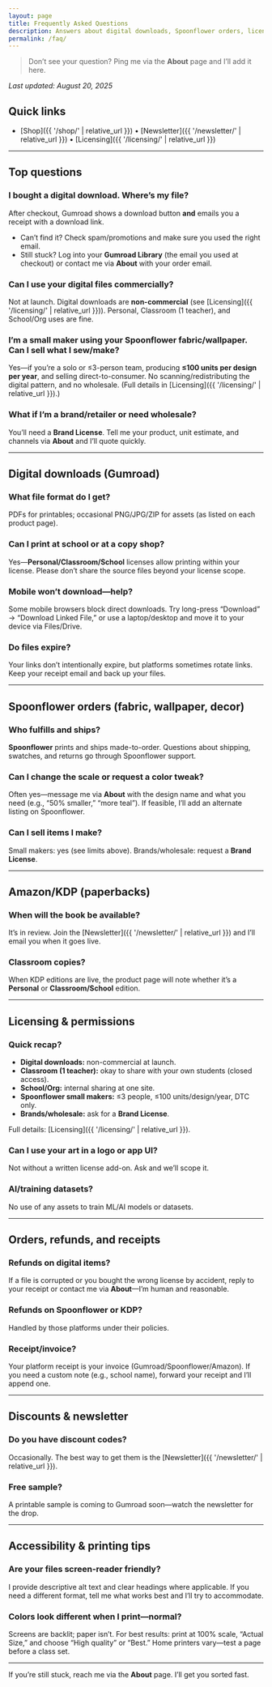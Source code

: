 ```yaml
---
layout: page
title: Frequently Asked Questions
description: Answers about digital downloads, Spoonflower orders, licensing, refunds, and all the practical bits.
permalink: /faq/
---
```


> Don’t see your question? Ping me via the **About** page and I’ll add it here.

_Last updated: <time datetime="2025-08-20">August 20, 2025</time>_

## Quick links
- [Shop]({{ '/shop/' | relative_url }}) • [Newsletter]({{ '/newsletter/' | relative_url }}) • [Licensing]({{ '/licensing/' | relative_url }})

---

## Top questions

### I bought a **digital download**. Where’s my file?
After checkout, Gumroad shows a download button **and** emails you a receipt with a download link.
- Can’t find it? Check spam/promotions and make sure you used the right email.
- Still stuck? Log into your **Gumroad Library** (the email you used at checkout) or contact me via **About** with your order email.

### Can I use your **digital files commercially**?
Not at launch. Digital downloads are **non-commercial** (see [Licensing]({{ '/licensing/' | relative_url }})). Personal, Classroom (1 teacher), and School/Org uses are fine.

### I’m a **small maker** using your **Spoonflower** fabric/wallpaper. Can I sell what I sew/make?
Yes—if you’re a solo or ≤3-person team, producing **≤100 units per design per year**, and selling direct-to-consumer. No scanning/redistributing the digital pattern, and no wholesale. (Full details in [Licensing]({{ '/licensing/' | relative_url }}).)

### What if I’m a **brand/retailer** or need **wholesale**?
You’ll need a **Brand License**. Tell me your product, unit estimate, and channels via **About** and I’ll quote quickly.

---

## Digital downloads (Gumroad)

### What file format do I get?
PDFs for printables; occasional PNG/JPG/ZIP for assets (as listed on each product page).

### Can I print at school or at a copy shop?
Yes—**Personal/Classroom/School** licenses allow printing within your license. Please don’t share the source files beyond your license scope.

### Mobile won’t download—help?
Some mobile browsers block direct downloads. Try long-press “Download” → “Download Linked File,” or use a laptop/desktop and move it to your device via Files/Drive.

### Do files expire?
Your links don’t intentionally expire, but platforms sometimes rotate links. Keep your receipt email and back up your files.

---

## Spoonflower orders (fabric, wallpaper, decor)

### Who fulfills and ships?
**Spoonflower** prints and ships made-to-order. Questions about shipping, swatches, and returns go through Spoonflower support.

### Can I change the **scale** or request a **color tweak**?
Often yes—message me via **About** with the design name and what you need (e.g., “50% smaller,” “more teal”). If feasible, I’ll add an alternate listing on Spoonflower.

### Can I sell items I make?
Small makers: yes (see limits above). Brands/wholesale: request a **Brand License**.

---

## Amazon/KDP (paperbacks)

### When will the book be available?
It’s in review. Join the [Newsletter]({{ '/newsletter/' | relative_url }}) and I’ll email you when it goes live.

### Classroom copies?
When KDP editions are live, the product page will note whether it’s a **Personal** or **Classroom/School** edition.

---

## Licensing & permissions

### Quick recap?
- **Digital downloads:** non-commercial at launch.
- **Classroom (1 teacher):** okay to share with your own students (closed access).
- **School/Org:** internal sharing at one site.
- **Spoonflower small makers:** ≤3 people, ≤100 units/design/year, DTC only.
- **Brands/wholesale:** ask for a **Brand License**.

Full details: [Licensing]({{ '/licensing/' | relative_url }}).

### Can I use your art in a **logo** or **app UI**?
Not without a written license add-on. Ask and we’ll scope it.

### AI/training datasets?
No use of any assets to train ML/AI models or datasets.

---

## Orders, refunds, and receipts

### Refunds on digital items?
If a file is corrupted or you bought the wrong license by accident, reply to your receipt or contact me via **About**—I’m human and reasonable.

### Refunds on Spoonflower or KDP?
Handled by those platforms under their policies.

### Receipt/invoice?
Your platform receipt is your invoice (Gumroad/Spoonflower/Amazon). If you need a custom note (e.g., school name), forward your receipt and I’ll append one.

---

## Discounts & newsletter

### Do you have discount codes?
Occasionally. The best way to get them is the [Newsletter]({{ '/newsletter/' | relative_url }}).

### Free sample?
A printable sample is coming to Gumroad soon—watch the newsletter for the drop.

---

## Accessibility & printing tips

### Are your files screen-reader friendly?
I provide descriptive alt text and clear headings where applicable. If you need a different format, tell me what works best and I’ll try to accommodate.

### Colors look different when I print—normal?
Screens are backlit; paper isn’t. For best results: print at 100% scale, “Actual Size,” and choose “High quality” or “Best.” Home printers vary—test a page before a class set.

---

If you’re still stuck, reach me via the **About** page. I’ll get you sorted fast.

<script type="application/ld+json">
{
  "@context":"https://schema.org",
  "@type":"FAQPage",
  "mainEntity":[
    {"@type":"Question","name":"Where are my digital downloads?",
     "acceptedAnswer":{"@type":"Answer","text":"After checkout, Gumroad shows a download button and emails a link. Check spam/promotions, verify the checkout email, or visit your Gumroad Library."}},
    {"@type":"Question","name":"Are digital files commercial-use?",
     "acceptedAnswer":{"@type":"Answer","text":"Not at launch. Digital downloads are non-commercial; see the Licensing page for details."}},
    {"@type":"Question","name":"Can small makers sell items from your Spoonflower fabric?",
     "acceptedAnswer":{"@type":"Answer","text":"Yes—if you’re a solo or ≤3-person team, ≤100 units per design per year, and DTC only. No wholesale; brands need a Brand License."}},
    {"@type":"Question","name":"Do brands/retailers need a license?",
     "acceptedAnswer":{"@type":"Answer","text":"Yes. Any wholesale, retail distribution, larger runs, or teams >3 require a Brand License—contact via the About page."}},
    {"@type":"Question","name":"What’s your refund policy?",
     "acceptedAnswer":{"@type":"Answer","text":"Digital files: I’ll fix corrupted/wrong-license purchases—reply to your receipt. Physical items from Spoonflower or KDP follow the platform’s policies."}}
  ]
}
</script>
